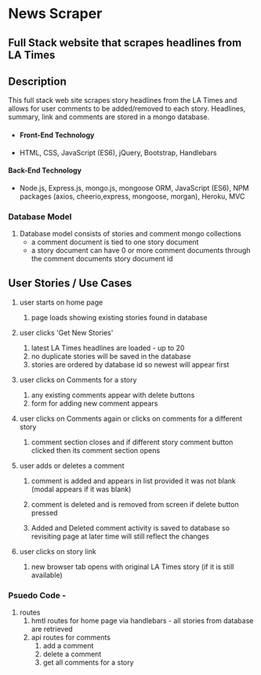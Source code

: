 # News Scraper 

## Full Stack website that scrapes headlines from LA Times

## Description

This full stack web site scrapes story headlines from the LA Times and allows for user comments to be added/removed to each story.  Headlines, summary, link and comments are stored in a mongo database.

- #### Front-End Technology

- HTML, CSS, JavaScript (ES6), jQuery, Bootstrap, Handlebars

#### Back-End Technology

- Node.js, Express.js, mongo.js, mongoose ORM, JavaScript (ES6), NPM packages (axios, cheerio,express, mongoose, morgan), Heroku, MVC

### Database Model

1. Database model consists of stories and comment mongo collections
   - a comment document is tied to one story document
   - a story document can have 0 or more comment documents through
   the comment documents story document id 


## User Stories / Use Cases

1. user starts on home page

   1. page loads showing existing stories found in database

2. user clicks 'Get New Stories'

   1. latest LA Times headlines are loaded - up to 20
   2. no duplicate stories will be saved in the database
   3. stories are ordered by database id so newest will appear first

3. user clicks on Comments for a story

   1. any existing comments appear with delete buttons
   2. form for adding new comment appears

4. user clicks on Comments again or clicks on comments for a different story

   1. comment section closes and if different story comment button clicked then its comment section opens 

5. user adds or deletes a comment

   1. comment is added and appears in list provided it was not blank (modal appears if it was blank)

   2. comment is deleted and is removed from screen if delete button pressed

   3. Added and Deleted comment activity is saved to database so revisiting page at later time will still reflect the changes

6. user clicks on story link

   1. new browser tab opens with original LA Times story (if it is still available)

### Psuedo Code - 

1. routes
   1. hmtl routes for home page via handlebars - all stories from database are retrieved
   2. api routes for comments
      1. add a comment
      2. delete a comment
      3. get all comments for a story
